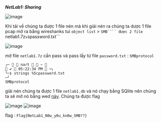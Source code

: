 ***NetLab1: Sharing***

![image](https://github.com/user-attachments/assets/560e74d8-b473-4d88-bf30-bfb64b05aac9)

Khi tải về chúng ta được 1 file nén mà khi giải nén ra chúng ta dược 1 file pcap mở ra bằng wireshanks tui ```object list``` > ```SMB```` được 2 file ```netlab1.7z``` và ```password.txt```

![image](https://github.com/user-attachments/assets/0df3a664-e51c-4c33-8b01-6fafb3aa339f)

mở file ```netlab1.7z``` cần pass và pass lấy từ file ```password.txt``` : ```SMBprotocol```

```linux
╭─   nart   ~                                                                                ✔  05:22:34 PM  ─╮
╰─❯ strings %5cpassword.txt                                                                                          ─╯
SMBprotocol
```
giải nén chúng ta được 1 file ```netlab1.db``` và nó chạy bằng SQlite nên chúng ta sẽ mở nó bằng wed [này](https://inloop.github.io/sqlite-viewer/). Chúng ta được flag

![image](https://github.com/user-attachments/assets/53223df7-fcc1-447e-a641-b85da16c20a8)
![image](https://github.com/user-attachments/assets/5e12ee4c-0fd3-434a-912a-1702a0f65171)

flag : ```Flag{NetLab1_N0w_y0u_kn0w_SMB??}```
